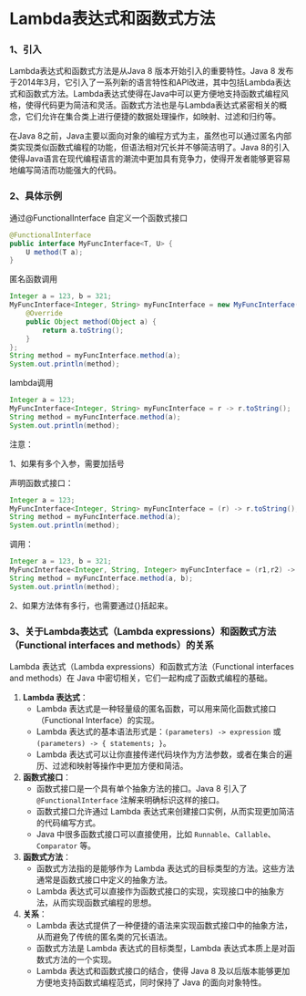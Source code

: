 # Lambda表达式和函数式方法

### 1、引入

Lambda表达式和函数式方法是从Java 8 版本开始引入的重要特性。Java 8 发布于2014年3月，它引入了一系列新的语言特性和API改进，其中包括Lambda表达式和函数式方法。Lambda表达式使得在Java中可以更方便地支持函数式编程风格，使得代码更为简洁和灵活。函数式方法也是与Lambda表达式紧密相关的概念，它们允许在集合类上进行便捷的数据处理操作，如映射、过滤和归约等。

在Java 8之前，Java主要以面向对象的编程方式为主，虽然也可以通过匿名内部类实现类似函数式编程的功能，但语法相对冗长并不够简洁明了。Java 8的引入使得Java语言在现代编程语言的潮流中更加具有竞争力，使得开发者能够更容易地编写简洁而功能强大的代码。

### 2、具体示例

通过@FunctionalInterface 自定义一个函数式接口

```java
@FunctionalInterface
public interface MyFuncInterface<T, U> {
    U method(T a);
}
```

匿名函数调用

```java
Integer a = 123, b = 321;
MyFuncInterface<Integer, String> myFuncInterface = new MyFuncInterface() {
    @Override
    public Object method(Object a) {
        return a.toString();
    }
};
String method = myFuncInterface.method(a);
System.out.println(method);
```

lambda调用

```java
Integer a = 123;
MyFuncInterface<Integer, String> myFuncInterface = r -> r.toString();
String method = myFuncInterface.method(a);
System.out.println(method);
```



注意：

1、如果有多个入参，需要加括号

声明函数式接口：

```java
Integer a = 123;
MyFuncInterface<Integer, String> myFuncInterface = (r) -> r.toString();
String method = myFuncInterface.method(a);
System.out.println(method);
```

调用：

```java
Integer a = 123, b = 321;
MyFuncInterface<Integer, String, Integer> myFuncInterface = (r1,r2) -> r1.toString();
String method = myFuncInterface.method(a, b);
System.out.println(method);
```

2、如果方法体有多行，也需要通过{}括起来。



### 3、关于Lambda表达式（Lambda expressions）和函数式方法（Functional interfaces and methods）的关系

Lambda 表达式（Lambda expressions）和函数式方法（Functional interfaces and methods）在 Java 中密切相关，它们一起构成了函数式编程的基础。

1. **Lambda 表达式**：
   - Lambda 表达式是一种轻量级的匿名函数，可以用来简化函数式接口（Functional Interface）的实现。
   - Lambda 表达式的基本语法形式是：`(parameters) -> expression` 或 `(parameters) -> { statements; }`。
   - Lambda 表达式可以让你直接传递代码块作为方法参数，或者在集合的遍历、过滤和映射等操作中更加方便和简洁。
2. **函数式接口**：
   - 函数式接口是一个具有单个抽象方法的接口。Java 8 引入了 `@FunctionalInterface` 注解来明确标识这样的接口。
   - 函数式接口允许通过 Lambda 表达式来创建接口实例，从而实现更加简洁的代码编写方式。
   - Java 中很多函数式接口可以直接使用，比如 `Runnable`、`Callable`、`Comparator` 等。
3. **函数式方法**：
   - 函数式方法指的是能够作为 Lambda 表达式的目标类型的方法。这些方法通常是函数式接口中定义的抽象方法。
   - Lambda 表达式可以直接作为函数式接口的实现，实现接口中的抽象方法，从而实现函数式编程的思想。
4. **关系**：
   - Lambda 表达式提供了一种便捷的语法来实现函数式接口中的抽象方法，从而避免了传统的匿名类的冗长语法。
   - 函数式方法是 Lambda 表达式的目标类型，Lambda 表达式本质上是对函数式方法的一个实现。
   - Lambda 表达式和函数式接口的结合，使得 Java 8 及以后版本能够更加方便地支持函数式编程范式，同时保持了 Java 的面向对象特性。